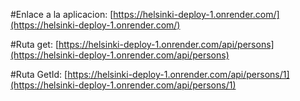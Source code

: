 #Enlace a la aplicacion:
[https://helsinki-deploy-1.onrender.com/](https://helsinki-deploy-1.onrender.com/) 

#Ruta get:
[https://helsinki-deploy-1.onrender.com/api/persons](https://helsinki-deploy-1.onrender.com/api/persons) 

#Ruta GetId:
[https://helsinki-deploy-1.onrender.com/api/persons/1](https://helsinki-deploy-1.onrender.com/api/persons/1) 
